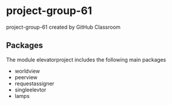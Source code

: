 # project-group-61
project-group-61 created by GitHub Classroom

## Packages
The module elevatorproject includes the following main packages
* worldview
* peerview
* requestassigner
* singleelevtor
* lamps



